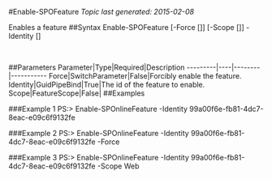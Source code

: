 #Enable-SPOFeature
*Topic last generated: 2015-02-08*

Enables a feature
##Syntax
    Enable-SPOFeature [-Force [<SwitchParameter>]] [-Scope [<FeatureScope>]] -Identity [<GuidPipeBind>]

&nbsp;

##Parameters
Parameter|Type|Required|Description
---------|----|--------|-----------
Force|SwitchParameter|False|Forcibly enable the feature.
Identity|GuidPipeBind|True|The id of the feature to enable.
Scope|FeatureScope|False|
##Examples

###Example 1
    PS:> Enable-SPOnlineFeature -Identity 99a00f6e-fb81-4dc7-8eac-e09c6f9132fe


###Example 2
    PS:> Enable-SPOnlineFeature -Identity 99a00f6e-fb81-4dc7-8eac-e09c6f9132fe -Force


###Example 3
    PS:> Enable-SPOnlineFeature -Identity 99a00f6e-fb81-4dc7-8eac-e09c6f9132fe -Scope Web


